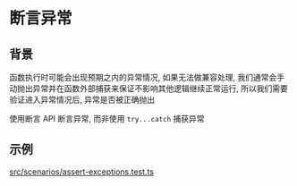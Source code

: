 # 断言异常

## 背景

函数执行时可能会出现预期之内的异常情况, 如果无法做兼容处理, 我们通常会手动抛出异常并在函数外部捕获来保证不影响其他逻辑继续正常运行, 所以我们需要验证进入异常情况后, 异常是否被正确抛出

使用断言 API 断言异常, 而非使用 `try...catch` 捕获异常

## 示例

[src/scenarios/assert-exceptions.test.ts](https://github.com/ReinerLau/testing-guide/blob/main/src/scenarios/assert-exceptions.test.ts)